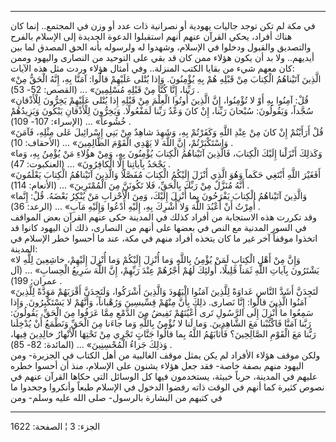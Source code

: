 ------------------------------------------------------------------------

في مكة لم تكن توجد جاليات يهودية أو نصرانية ذات عدد أو وزن في المجتمع..
إنما كان هناك أفراد، يحكي القرآن عنهم أنهم استقبلوا الدعوة الجديدة إلى
الإسلام بالفرح والتصديق والقبول ودخلوا في الإسلام، وشهدوا له ولرسوله
بأنه الحق المصدق لما بين أيديهم.. ولا بد أن يكون هؤلاء ممن كان قد بقي
على التوحيد من النصارى واليهود وممن كان معهم شيء من بقايا الكتب
المنزلة.. وفي أمثال هؤلاء وردت مثل هذه الآيات:  
«الَّذِينَ آتَيْناهُمُ الْكِتابَ مِنْ قَبْلِهِ هُمْ بِهِ يُؤْمِنُونَ. وَإِذا يُتْلى عَلَيْهِمْ قالُوا: آمَنَّا
بِهِ، إِنَّهُ الْحَقُّ مِنْ رَبِّنا، إِنَّا كُنَّا مِنْ قَبْلِهِ مُسْلِمِينَ» ... (القصص: 52- 53) .  
«قُلْ: آمِنُوا بِهِ أَوْ لا تُؤْمِنُوا، إِنَّ الَّذِينَ أُوتُوا الْعِلْمَ مِنْ قَبْلِهِ إِذا يُتْلى عَلَيْهِمْ
يَخِرُّونَ لِلْأَذْقانِ سُجَّداً، وَيَقُولُونَ: سُبْحانَ رَبِّنا، إِنْ كانَ وَعْدُ رَبِّنا لَمَفْعُولًا. وَيَخِرُّونَ
لِلْأَذْقانِ يَبْكُونَ وَيَزِيدُهُمْ خُشُوعاً» ... (الإسراء: 107- 109) .  
«قُلْ أَرَأَيْتُمْ إِنْ كانَ مِنْ عِنْدِ اللَّهِ وَكَفَرْتُمْ بِهِ، وَشَهِدَ شاهِدٌ مِنْ بَنِي إِسْرائِيلَ عَلى
مِثْلِهِ، فَآمَنَ وَاسْتَكْبَرْتُمْ، إِنَّ اللَّهَ لا يَهْدِي الْقَوْمَ الظَّالِمِينَ» ... (الأحقاف: 10)
.  
«وَكَذلِكَ أَنْزَلْنا إِلَيْكَ الْكِتابَ، فَالَّذِينَ آتَيْناهُمُ الْكِتابَ يُؤْمِنُونَ بِهِ، وَمِنْ هؤُلاءِ مَنْ
يُؤْمِنُ بِهِ، وَما يَجْحَدُ بِآياتِنا إِلَّا الْكافِرُونَ» ... (العنكبوت: 47) .  
«أَفَغَيْرَ اللَّهِ أَبْتَغِي حَكَماً وَهُوَ الَّذِي أَنْزَلَ إِلَيْكُمُ الْكِتابَ مُفَصَّلًا وَالَّذِينَ آتَيْناهُمُ
الْكِتابَ يَعْلَمُونَ أَنَّهُ مُنَزَّلٌ مِنْ رَبِّكَ بِالْحَقِّ، فَلا تَكُونَنَّ مِنَ الْمُمْتَرِينَ» ...
(الأنعام: 114) .  
«وَالَّذِينَ آتَيْناهُمُ الْكِتابَ يَفْرَحُونَ بِما أُنْزِلَ إِلَيْكَ، وَمِنَ الْأَحْزابِ مَنْ يُنْكِرُ بَعْضَهُ.
قُلْ: إِنَّما أُمِرْتُ أَنْ أَعْبُدَ اللَّهَ وَلا أُشْرِكَ بِهِ، إِلَيْهِ أَدْعُوا وَإِلَيْهِ مَآبِ» ...
(الرعد: 36) .  
وقد تكررت هذه الاستجابة من أفراد كذلك في المدينة حكى عنهم القرآن بعض
المواقف في السور المدنية مع النص في بعضها على أنهم من النصارى، ذلك أن
اليهود كانوا قد اتخذوا موقفاً آخر غير ما كان يتخذه أفراد منهم في مكة، عند
ما أحسوا خطر الإسلام في المدينة:  
«وَإِنَّ مِنْ أَهْلِ الْكِتابِ لَمَنْ يُؤْمِنُ بِاللَّهِ وَما أُنْزِلَ إِلَيْكُمْ وَما أُنْزِلَ إِلَيْهِمْ، خاشِعِينَ
لِلَّهِ لا يَشْتَرُونَ بِآياتِ اللَّهِ ثَمَناً قَلِيلًا، أُولئِكَ لَهُمْ أَجْرُهُمْ عِنْدَ رَبِّهِمْ، إِنَّ اللَّهَ
سَرِيعُ الْحِسابِ» ... (آل عمران: 199) .  
«لَتَجِدَنَّ أَشَدَّ النَّاسِ عَداوَةً لِلَّذِينَ آمَنُوا الْيَهُودَ وَالَّذِينَ أَشْرَكُوا، وَلَتَجِدَنَّ أَقْرَبَهُمْ
مَوَدَّةً لِلَّذِينَ آمَنُوا الَّذِينَ قالُوا: إِنَّا نَصارى. ذلِكَ بِأَنَّ مِنْهُمْ قِسِّيسِينَ وَرُهْباناً،
وَأَنَّهُمْ لا يَسْتَكْبِرُونَ. وَإِذا سَمِعُوا ما أُنْزِلَ إِلَى الرَّسُولِ تَرى أَعْيُنَهُمْ تَفِيضُ مِنَ
الدَّمْعِ مِمَّا عَرَفُوا مِنَ الْحَقِّ، يَقُولُونَ: رَبَّنا آمَنَّا فَاكْتُبْنا مَعَ الشَّاهِدِينَ. وَما لَنا
لا نُؤْمِنُ بِاللَّهِ وَما جاءَنا مِنَ الْحَقِّ وَنَطْمَعُ أَنْ يُدْخِلَنا رَبُّنا مَعَ الْقَوْمِ الصَّالِحِينَ؟
فَأَثابَهُمُ اللَّهُ بِما قالُوا جَنَّاتٍ تَجْرِي مِنْ تَحْتِهَا الْأَنْهارُ خالِدِينَ فِيها، وَذلِكَ جَزاءُ
الْمُحْسِنِينَ» ... (المائدة: 82- 85) .  
ولكن موقف هؤلاء الأفراد لم يكن يمثل موقف الغالبية من أهل الكتاب في
الجزيرة- ومن اليهود منهم بصفة خاصة- فقد جعل هؤلاء يشنون على الإسلام، منذ
أن أحسوا خطره عليهم في المدينة، حرباً خبيثة، يستخدمون فيها كل الوسائل
التي حكاها القرآن عنهم في نصوص كثيرة كما أنهم في الوقت ذاته رفضوا الدخول
في الإسلام طبعاً وأنكروا وجحدوا ما في كتبهم من البشارة بالرسول- صلى الله
عليه وسلم- ومن

------------------------------------------------------------------------

الجزء: 3 ¦ الصفحة: 1622
